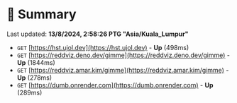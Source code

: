 # 📖 Summary
Last updated: **13/8/2024, 2:58:26 PTG "Asia/Kuala_Lumpur"**

- `GET` [https://hst.ujol.dev](https://hst.ujol.dev) - **Up** (498ms)
- `GET` [https://reddviz.deno.dev/gimme](https://reddviz.deno.dev/gimme) - **Up** (1844ms)
- `GET` [https://reddviz.amar.kim/gimme](https://reddviz.amar.kim/gimme) - **Up** (278ms)
- `GET` [https://dumb.onrender.com](https://dumb.onrender.com) - **Up** (289ms)
